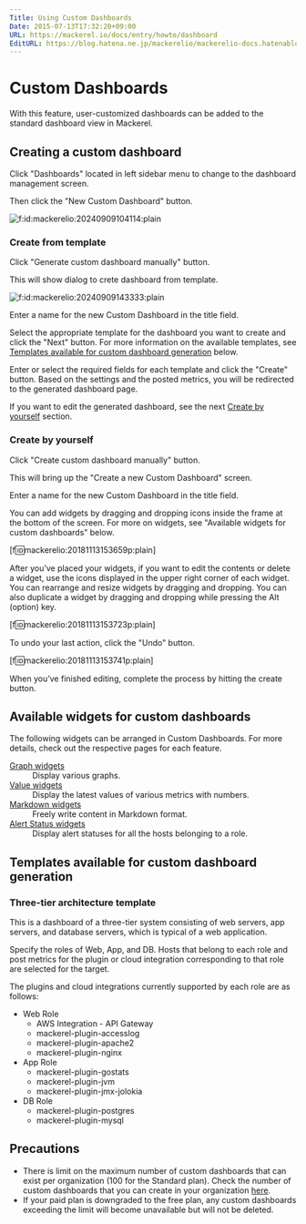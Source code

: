 ```yaml
---
Title: Using Custom Dashboards
Date: 2015-07-13T17:32:20+09:00
URL: https://mackerel.io/docs/entry/howto/dashboard
EditURL: https://blog.hatena.ne.jp/mackerelio/mackerelio-docs.hatenablog.mackerel.io/atom/entry/8454420450101369423
---
```


# Custom Dashboards
With this feature, user-customized dashboards can be added to the standard dashboard view in Mackerel.

## Creating a custom dashboard
Click "Dashboards" located in left sidebar menu to change to the dashboard management screen.

Then click the "New Custom Dashboard" button.

<p><span itemscope itemtype="http://schema.org/Photograph"><img src="https://cdn-ak.f.st-hatena.com/images/fotolife/m/mackerelio/20240909/20240909104114.png" alt="f:id:mackerelio:20240909104114:plain" title="f:id:mackerelio:20240909104114:plain" class="hatena-fotolife" itemprop="image"></span></p>


### Create from template

Click "Generate custom dashboard manually" button.

This will show dialog to crete dashboard from template.

<p><span itemscope itemtype="http://schema.org/Photograph"><img src="https://cdn-ak.f.st-hatena.com/images/fotolife/m/mackerelio/20240909/20240909143333.png" alt="f:id:mackerelio:20240909143333:plain" title="f:id:mackerelio:20240909143333:plain" class="hatena-fotolife" itemprop="image"></span></p>

Enter a name for the new Custom Dashboard in the title field.

Select the appropriate template for the dashboard you want to create and click the "Next" button.
For more information on the available templates, see [Templates available for custom dashboard generation](#templates) below.

Enter or select the required fields for each template and click the "Create" button.
Based on the settings and the posted metrics, you will be redirected to the generated dashboard page.

If you want to edit the generated dashboard, see the next [Create by yourself](#manual) section.

<h3 id="manual">Create by yourself</h3>

Click "Create custom dashboard manually" button.

This will bring up the "Create a new Custom Dashboard" screen.

Enter a name for the new Custom Dashboard in the title field.

You can add widgets by dragging and dropping icons inside the frame at the bottom of the screen. For more on widgets, see "Available widgets for custom dashboards" below.

[f:id:mackerelio:20181113153659p:plain]

After you’ve placed your widgets, if you want to edit the contents or delete a widget, use the icons displayed in the upper right corner of each widget. You can rearrange and resize widgets by dragging and dropping. You can also duplicate a widget by dragging and dropping while pressing the Alt (option) key.

[f:id:mackerelio:20181113153723p:plain]

To undo your last action, click the "Undo" button.

[f:id:mackerelio:20181113153741p:plain]

When you’ve finished editing, complete the process by hitting the create button.

## Available widgets for custom dashboards
The following widgets can be arranged in Custom Dashboards. For more details, check out the respective pages for each feature.

<dl>
    <dt><a href="https://mackerel.io/docs/entry/howto/dashboard/graph">Graph widgets</a></dt>
    <dd>Display various graphs.</dd>
    <dt><a href="https://mackerel.io/docs/entry/howto/dashboard/value">Value widgets</a></dt>
    <dd>Display the latest values of various metrics with numbers.</dd>
    <dt><a href="https://mackerel.io/docs/entry/howto/dashboard/markdown">Markdown widgets</a></dt>
    <dd>Freely write content in Markdown format.</dd>
    <dt><a href="https://mackerel.io/docs/entry/howto/dashboard/alert-status">Alert Status widgets</a></dt>
    <dd>Display alert statuses for all the hosts belonging to a role.</dd>
</dl>

<h2 id="templates">Templates available for custom dashboard generation</h2>

### Three-tier architecture template

This is a dashboard of a three-tier system consisting of web servers, app servers, and database servers, which is typical of a web application.

Specify the roles of Web, App, and DB.
Hosts that belong to each role and post metrics for the plugin or cloud integration corresponding to that role are selected for the target.

The plugins and cloud integrations currently supported by each role are as follows:

- Web Role
  - AWS Integration - API Gateway
  - mackerel-plugin-accesslog
  - mackerel-plugin-apache2
  - mackerel-plugin-nginx
- App Role
  - mackerel-plugin-gostats
  - mackerel-plugin-jvm
  - mackerel-plugin-jmx-jolokia
- DB Role
  - mackerel-plugin-postgres
  - mackerel-plugin-mysql

## Precautions
- There is limit on the maximum number of custom dashboards that can exist per organization (100 for the Standard plan). Check the number of custom dashboards that you can create in your organization [here](https://mackerel.io/my?tab=plan).
- If your paid plan is downgraded to the free plan, any custom dashboards exceeding the limit will become unavailable but will not be deleted.

